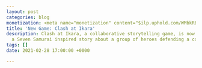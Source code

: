 ```yaml
---
layout: post
categories: blog
monetization: <meta name="monetization" content="$ilp.uphold.com/WMbkRBiZFgbx">
title: 'New Game: Clash at Ikara'
description: Clash at Ikara, a collaborative storytelling game, is now live. Tell
  a Seven Samurai inspired story about a group of heroes defending a community.
tags: []
date: 2021-02-28 17:00:00 +0000

---
```

